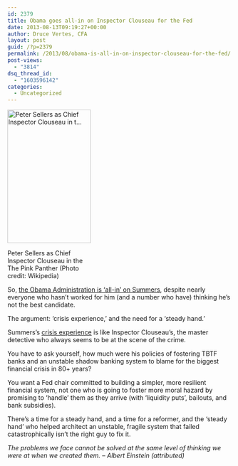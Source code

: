 ```yaml
---
id: 2379
title: Obama goes all-in on Inspector Clouseau for the Fed
date: 2013-08-13T09:19:27+00:00
author: Druce Vertes, CFA
layout: post
guid: /?p=2379
permalink: /2013/08/obama-is-all-in-on-inspector-clouseau-for-the-fed/
post-views:
  - "3814"
dsq_thread_id:
  - "1603596142"
categories:
  - Uncategorized
---
```

<div style="width: 197px" class="wp-caption alignright">
  <a href="http://en.wikipedia.org/wiki/File:Sellers_pinkpanther7.jpg" target="_blank"><img class="zemanta-img-inserted zemanta-img-configured" title="Peter Sellers as Chief Inspector Clouseau in t..." alt="Peter Sellers as Chief Inspector Clouseau in t..." src="http://upload.wikimedia.org/wikipedia/en/2/28/Sellers_pinkpanther7.jpg" width="187" height="300" /></a>
  
  <p class="wp-caption-text">
    Peter Sellers as Chief Inspector Clouseau in the The Pink Panther (Photo credit: Wikipedia)
  </p>
</div>

So, [the Obama Administration is &#8216;all-in&#8217; on Summers](http://blogs.reuters.com/felix-salmon/2013/08/13/obamas-dangerously-heroic-view-of-the-fed/), despite nearly everyone who hasn&#8217;t worked for him (and a number who have) thinking he&#8217;s not the best candidate.

The argument: &#8216;crisis experience,&#8217; and the need for a &#8216;steady hand.&#8217;

Summers&#8217;s [crisis experience](http://img.timeinc.net/time/magazine/archive/covers/1999/1101990215_400.jpg) is like Inspector Clouseau&#8217;s, the master detective who always seems to be at the scene of the crime.  
<!--more-->

  
You have to ask yourself, how much were his policies of fostering TBTF banks and an unstable shadow banking system to blame for the biggest financial crisis in 80+ years?

You want a Fed chair committed to building a simpler, more resilient financial system, not one who is going to foster more moral hazard by promising to &#8216;handle&#8217; them as they arrive (with &#8216;liquidity puts&#8217;, bailouts, and bank subsidies).

There&#8217;s a time for a steady hand, and a time for a reformer, and the &#8216;steady hand&#8217; who helped architect an unstable, fragile system that failed catastrophically isn&#8217;t the right guy to fix it.

_The problems we face cannot be solved at the same level of thinking we were at when we created them. &#8211; Albert Einstein (attributed)_